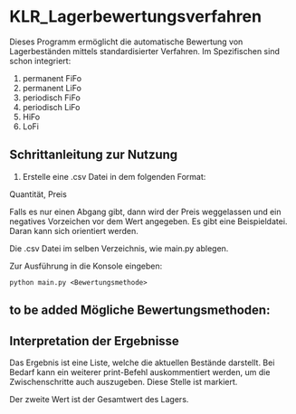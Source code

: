 # KLR_Lagerbewertungsverfahren

Dieses Programm ermöglicht die automatische Bewertung von Lagerbeständen mittels standardisierter Verfahren.
Im Spezifischen sind schon integriert:
1. permanent FiFo
2. permanent LiFo
3. periodisch FiFo
4. periodisch LiFo
6. HiFo
7. LoFi


## Schrittanleitung zur Nutzung

1. Erstelle eine .csv Datei in dem folgenden Format: 

Quantität, Preis

Falls es nur einen Abgang gibt, dann wird der Preis weggelassen und ein negatives Vorzeichen vor dem Wert angegeben.
Es gibt eine Beispieldatei. Daran kann sich orientiert werden.

Die .csv Datei im selben Verzeichnis, wie main.py ablegen.

Zur Ausführung in die Konsole eingeben:

```
python main.py <Bewertungsmethode>
```

to be added
Mögliche Bewertungsmethoden:
- 


## Interpretation der Ergebnisse
Das Ergebnis ist eine Liste, welche die aktuellen Bestände darstellt. Bei Bedarf kann ein weiterer print-Befehl auskommentiert werden, um die Zwischenschritte auch auszugeben.
Diese Stelle ist markiert.

Der zweite Wert ist der Gesamtwert des Lagers. 
